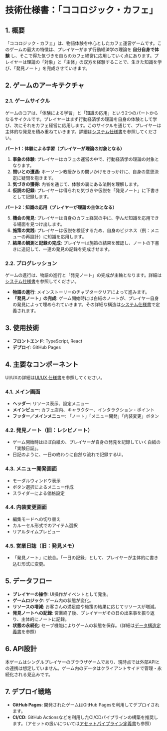 # 技術仕様書：「ココロジック・カフェ」

## 1. 概要

「ココロジック・カフェ」は、物語体験を中心としたカフェ運営ゲームです。このゲームの最大の特徴は、プレイヤーがまず行動経済学の理論を **自分自身で体験** し、そこで得た気づきを自らのカフェ経営に応用していく点にあります。プレイヤーは理論の「対象」と「主体」の双方を経験することで、生きた知識を学び、「発見ノート」を完成させていきます。

## 2. ゲームのアーキテクチャ

### 2.1. ゲームサイクル

ゲームのコアは、「体験による学習」と「知識の応用」という2つのパートからなるサイクルです。プレイヤーはまず行動経済学の理論を自身の体験として学び、次にそれをカフェ経営に応用します。このサイクルを通じて、プレイヤーは主体的な発見を積み重ねていきます。詳細は[システム仕様書](system.md)を参照してください。

**パート1：体験による学習（プレイヤーが理論の対象となる）**

1.  **事象の体験:** プレイヤーはカフェの運営の中で、行動経済学の理論の対象となります。
2.  **問いとの遭遇:** ホーソーン教授からの問いかけをきっかけに、自身の意思決定に疑問を抱きます。
3.  **気づきの獲得:** 内省を通じて、体験の裏にある法則を理解します。
4.  **仮説の記録:** プレイヤーは得られた気づきや仮説を「発見ノート」に下書きとして記録します。

**パート2：知識の応用（プレイヤーが理論の主体となる）**

5.  **機会の発見:** プレイヤーは自身のカフェ経営の中に、学んだ知識を応用できる場面を見つけ出します。
6.  **施策の実践:** プレイヤーは仮説を検証するため、自身のビジネス（例：メニューの再設計）に知識を応用します。
7.  **結果の観測と記録の完成:** プレイヤーは施策の結果を確認し、ノートの下書きに追記して、一連の発見の記録を完成させます。

### 2.2. プログレッション

ゲームの進行は、物語の進行と「発見ノート」の完成が主軸となります。詳細は[システム仕様書](system.md)を参照してください。

- **物語の進行**: メインストーリーのチャプタークリアによって進みます。
- **「発見ノート」の完成**: ゲーム開始時には白紙のノートが、プレイヤー自身の発見によって埋められていきます。その詳細な構造は[システム仕様書](system.md)で定義されます。

## 3. 使用技術

- **フロントエンド**: TypeScript, React
- **デプロイ**: GitHub Pages

## 4. 主要なコンポーネント

UI/UXの詳細は[UI/UX 仕様書](uiux.md)を参照してください。

### 4.1. メイン画面

- **ヘッダー**: リソース表示、設定メニュー
- **メインビュー**: カフェ店内、キャラクター、インタラクション・ポイント
- **フッター／メインメニュー**: 「ノート」「メニュー開発」「内装変更」ボタン

### 4.2. 発見ノート（旧：レシピノート）

- ゲーム開始時はほぼ白紙の、プレイヤーが自身の発見を記録していく白紙の「実験日誌」。
- 日記のように、一日の終わりに自然な流れで記録するUI。

### 4.3. メニュー開発画面

- モーダルウィンドウ表示
- ボタン選択によるメニュー作成
- スライダーによる価格設定

### 4.4. 内装変更画面

- 編集モードへの切り替え
- カルーセル形式でのアイテム選択
- リアルタイムプレビュー

### 4.5. 営業日誌（旧：発見メモ）

- 「発見ノート」に統合。「一日の記録」として、プレイヤーが主体的に書き込む形式に変更。

## 5. データフロー

- **プレイヤーの操作**: UI操作がイベントとして発生。
- **ゲームロジック**: ゲーム内の状態が変化。
- **リソースの増減**: お客さんの満足度や施策の結果に応じてリソースが増減。
- **発見ノートへの記録**: 営業終了後、プレイヤーがその日の出来事を振り返り、主体的にノートに記録。
- **状態の永続化**: セーブ機能によりゲームの状態を保存。（詳細は[データ構造定義書](data-structure.md)を参照）

## 6. API設計

本ゲームはシングルプレイヤーのブラウザゲームであり、現時点では外部APIとの連携は想定していません。ゲーム内のデータはクライアントサイドで管理・永続化される見込みです。

## 7. デプロイ戦略

- **GitHub Pages**: 開発されたゲームはGitHub Pagesを利用してデプロイされます。
- **CI/CD**: GitHub Actionsなどを利用したCI/CDパイプラインの構築を推奨します。（アセットの扱いについては[アセットパイプライン定義書](asset-pipeline.md)も参照）
